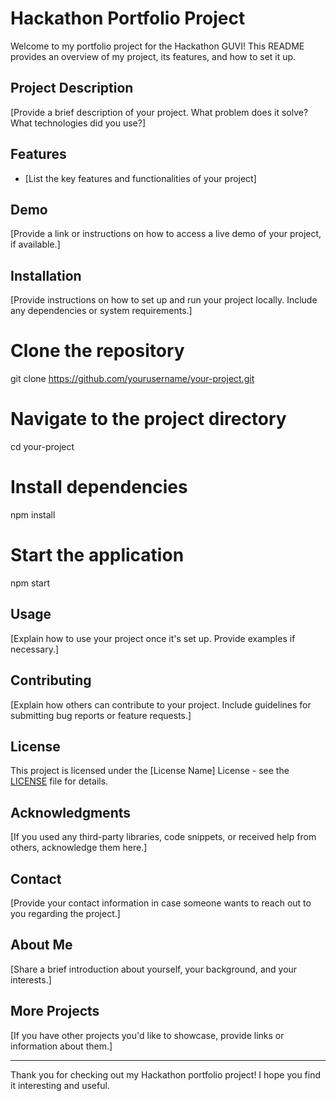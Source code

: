 # Hackathon Portfolio Project

Welcome to my portfolio project for the Hackathon GUVI! This README provides an overview of my project, its features, and how to set it up.

## Project Description

[Provide a brief description of your project. What problem does it solve? What technologies did you use?]

## Features

- [List the key features and functionalities of your project]

## Demo

[Provide a link or instructions on how to access a live demo of your project, if available.]


## Installation

[Provide instructions on how to set up and run your project locally. Include any dependencies or system requirements.]


# Clone the repository
git clone https://github.com/yourusername/your-project.git

# Navigate to the project directory
cd your-project

# Install dependencies
npm install

# Start the application
npm start


## Usage

[Explain how to use your project once it's set up. Provide examples if necessary.]

## Contributing

[Explain how others can contribute to your project. Include guidelines for submitting bug reports or feature requests.]

## License

This project is licensed under the [License Name] License - see the [LICENSE](LICENSE) file for details.

## Acknowledgments

[If you used any third-party libraries, code snippets, or received help from others, acknowledge them here.]

## Contact

[Provide your contact information in case someone wants to reach out to you regarding the project.]

## About Me

[Share a brief introduction about yourself, your background, and your interests.]

## More Projects

[If you have other projects you'd like to showcase, provide links or information about them.]

---

Thank you for checking out my Hackathon portfolio project! I hope you find it interesting and useful.
```





